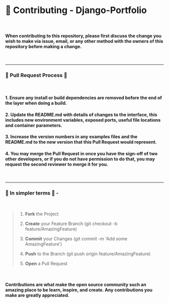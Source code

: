 # 🔧 Contributing - Django-Portfolio

&nbsp;

#### When contributing to this repository, please first discuss the change you wish to make via issue, email, or any other method with the owners of this repository before making a change.

&nbsp;

-----------------------------------------------------------------------------------------------------

### 🛑 Pull Request Process 🛑

&nbsp;

#### 1.  Ensure any install or build dependencies are removed before the end of the layer when doing a build.
#### 2.  Update the README.md with details of changes to the interface, this includes new environment variables, exposed ports, useful file locations and container parameters.
#### 3.  Increase the version numbers in any examples files and the README.md to the new version that this Pull Request would represent. 
#### 4.  You may merge the Pull Request in once you have the sign-off of two other developers, or if you do not have permission to do that, you may request the second reviewer to merge it for you.

&nbsp;


-----------------------------------------------------------------------------------------------------

### 🔘 In simpler terms 🔘 -

&nbsp;

> 1. **Fork** the Project
>
> 2. **Create** your Feature Branch (git checkout -b feature/AmazingFeature)
>
> 3. **Commit** your Changes (git commit -m 'Add some AmazingFeature')
>
> 4. **Push** to the Branch (git push origin feature/AmazingFeature)
>
> 5. **Open** a Pull Request

&nbsp;

####  Contributions are what make the open source community such an amazing place to be learn, inspire, and create. Any contributions you make are greatly appreciated.
